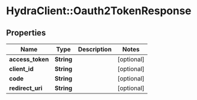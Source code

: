 # HydraClient::Oauth2TokenResponse

## Properties
Name | Type | Description | Notes
------------ | ------------- | ------------- | -------------
**access_token** | **String** |  | [optional] 
**client_id** | **String** |  | [optional] 
**code** | **String** |  | [optional] 
**redirect_uri** | **String** |  | [optional] 


